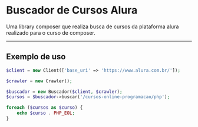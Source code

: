 # Buscador de Cursos Alura
Uma library composer que realiza busca de cursos da plataforma alura realizado para o curso de composer.

---
## Exemplo de uso 
```php
$client = new Client(['base_uri' => 'https://www.alura.com.br/']);

$crawler = new Crawler();

$buscador = new Buscador($client, $crawler);
$cursos = $buscador->buscar('/cursos-online-programacao/php');

foreach ($cursos as $curso) {
    echo $curso . PHP_EOL;
}
```
